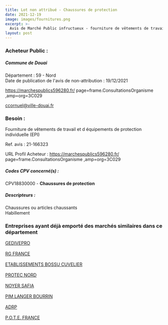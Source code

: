 ```yaml
---
title: Lot non attribué - Chaussures de protection
date: 2021-12-19
image: images/fournitures.png
excerpt: >-
  Avis de Marché Public infructueux - fourniture de vêtements de travail et d'équipements de protection individuelle (epi)
layout: post
---
```


### Acheteur Public :
##### Commune de Douai
Département : 59 - Nord<br/>
Date de publication de l'avis de non-attribution : 19/12/2021


https://marchespublics596280.fr/ page=frame.ConsultationsOrganisme ,amp=org=3C029

ccornuel@ville-douai.fr


### Besoin :

Fourniture de vêtements de travail et d équipements de protection individuelle (EPI)

Ref. avis : 21-166323

URL Profil Acheteur : https://marchespublics596280.fr/ page=frame.ConsultationsOrganisme ,amp=org=3C029

##### Codes CPV concerné(s) :
CPV18830000 - **Chaussures de protection** <br/>

##### Descripteurs :
Chaussures ou articles chaussants <br/>
Habillement <br/>

### Entreprises ayant déjà emporté des marchés similaires dans ce département
<a href="/entreprise-549/siren-339901522">GEDIVEPRO</a><br/><br/>
<a href="/entreprise-561/siren-442278453">RG FRANCE</a><br/><br/>
<a href="/entreprise-563/siren-475582144">ETABLISSEMENTS BOSSU CUVELIER</a><br/><br/>
<a href="/entreprise-564/siren-479036626">PROTEC NORD</a><br/><br/>
<a href="/entreprise-574/siren-775629991">NOYER SAFIA</a><br/><br/>
<a href="/entreprise-574/siren-775677065">PIM LANGER BOURRIN</a><br/><br/>
<a href="/entreprise-577/siren-801727983">ADRP</a><br/><br/>
<a href="/entreprise-581/siren-841174717">P.O.T.E. FRANCE</a><br/><br/>

